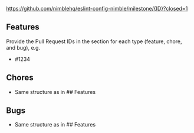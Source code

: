 https://github.com/nimblehq/eslint-config-nimble/milestone/{ID}?closed=1

## Features

Provide the Pull Request IDs in the section for each type (feature, chore, and bug), e.g.

- #1234

## Chores

- Same structure as in ## Features

## Bugs

- Same structure as in ## Features
